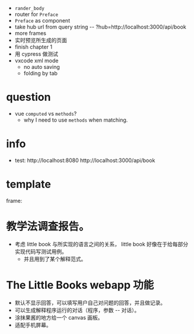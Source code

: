 - `rander_body`
- router for `Preface`
- `Preface` as component
- take hub url from query string -- ?hub=http://localhost:3000/api/book
- more frames
- 实时预览所生成的页面
- finish chapter 1
- 用 cypress 做测试
- vxcode xml mode
  - no auto saving
  - folding by tab

# question

- vue `computed` vs `methods`?
  - why I need to use `methods` when matching.

# info

- test:
  http://localhost:8080
  http://localhost:3000/api/book

# template

frame:

<frame>
<question>

</question>
<answer>

</answer>
</frame>

# 教学法调查报告。

- 考虑 little book 与所实现的语言之间的关系，
  little book 好像在于给每部分实现代码写测试用例。
  - 并且用到了某个解释范式。

# The Little Books webapp 功能

- 默认不显示回答，可以填写用户自己对问题的回答，并且做记录。
- 可以生成解释程序运行的对话（程序，参数 -- 对话）。
- 涂抹果酱的地方给一个 canvas 画板。
- 适配手机屏幕。
